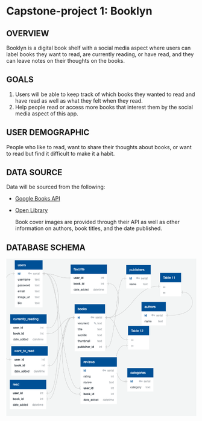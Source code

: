 # Capstone-project 1: Booklyn
## OVERVIEW
Booklyn is a digital book shelf with a social media aspect where users can label books they want to read, are currently reading, or have read, and they can leave notes on their thoughts on the books.
## GOALS
1. Users will be able to keep track of which books they wanted to read and have read as well as what they felt when they read.
2. Help people read or access more books that interest them by the social media aspect of this app.
## USER DEMOGRAPHIC
People who like to read, want to share their thoughts about books, or want to read but find it difficult to make it a habit.
## DATA SOURCE
Data will be sourced from the following:
- [Google Books API](https://developers.google.com/books/docs/v1/getting_started)
- [Open Library](https://openlibrary.org/developers)
    
    Book cover images are provided through their API as well as other information on authors, book titles, and the date published.
    
## DATABASE SCHEMA
![database schema](https://github.com/mariered0/29_Capstone-project1/blob/main/Documentation/Schema_Booklyn_updated.png?raw=true)



